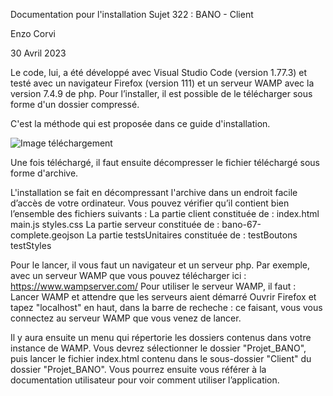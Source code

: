 Documentation pour l'installation
Sujet 322 : BANO - Client

Enzo Corvi

30 Avril 2023

Le code, lui, a été développé avec Visual Studio Code (version 1.77.3) et testé avec un
navigateur Firefox (version 111) et un serveur WAMP avec la version 7.4.9 de php.
Pour l’installer, il est possible de le télécharger sous forme d'un dossier compressé.

C'est la méthode qui est proposée dans ce guide d'installation.

![Image téléchargement](/Projet_BANO/blob/main/Images/Download.PNG)

Une fois téléchargé, il faut ensuite décompresser le fichier téléchargé sous forme d'archive.

L'installation se fait en décompressant l'archive dans un endroit facile d’accès de votre ordinateur. 
Vous pouvez vérifier qu’il contient bien l’ensemble des fichiers suivants :
    La partie client constituée de :
    index.html
    main.js
    styles.css
    La partie serveur constituée de :
    bano-67-complete.geojson
    La partie testsUnitaires constituée de :
    testBoutons
    testStyles

Pour le lancer, il vous faut un navigateur et un serveur php.
Par exemple, avec un serveur WAMP que vous pouvez télécharger ici : https://www.wampserver.com/
Pour utiliser le serveur WAMP, il faut :
Lancer WAMP et attendre que les serveurs aient démarré
Ouvrir Firefox et tapez "localhost" en haut, dans la barre de
recheche : ce faisant, vous vous connectez au serveur WAMP que vous venez de
lancer. 

Il y aura ensuite un menu qui répertorie les dossiers contenus dans votre instance de WAMP.
Vous devrez sélectionner le dossier "Projet_BANO", puis lancer le fichier index.html contenu dans le sous-dossier "Client" du dossier "Projet_BANO".
Vous pourrez ensuite vous référer à la documentation utilisateur pour voir comment utiliser l’application.
    
